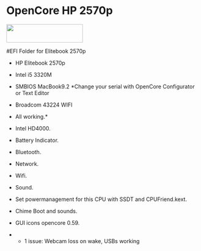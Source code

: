 # OpenCore HP 2570p
<img src="https://github.com/acidanthera/OpenCorePkg/blob/master/Docs/Logos/OpenCore_with_text_Small.png" width="200" height="48"/>
 
 #EFI Folder for Elitebook 2570p

- HP Elitebook 2570p
- Intel i5 3320M
- SMBIOS MacBook9.2 *Change your serial with OpenCore Configurator or Text Editor
- Broadcom 43224 WIFI

- All working.*
- Intel HD4000.
- Battery Indicator.
- Bluetooth.
- Network.
- Wifi.
- Sound.

- Set powermanagement for this CPU with SSDT and CPUFriend.kext.
- Chime Boot and sounds.
- GUI icons opencore 0.59.

- * 1 issue: Webcam loss on wake, USBs working
